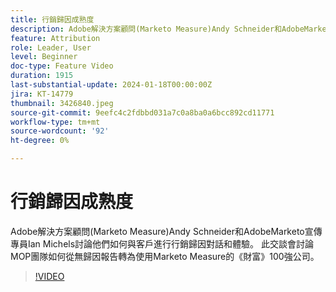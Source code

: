 ```yaml
---
title: 行銷歸因成熟度
description: Adobe解決方案顧問(Marketo Measure)Andy Schneider和AdobeMarketo宣傳專員Ian Michels討論他們如何與客戶進行行銷歸因對話和體驗。  此交談會討論MOP團隊如何從無歸因報告轉為使用Marketo Measure的《財富》100強公司。
feature: Attribution
role: Leader, User
level: Beginner
doc-type: Feature Video
duration: 1915
last-substantial-update: 2024-01-18T00:00:00Z
jira: KT-14779
thumbnail: 3426840.jpeg
source-git-commit: 9eefc4c2fdbbd031a7c0a8ba0a6bcc892cd11771
workflow-type: tm+mt
source-wordcount: '92'
ht-degree: 0%

---
```



# 行銷歸因成熟度

Adobe解決方案顧問(Marketo Measure)Andy Schneider和AdobeMarketo宣傳專員Ian Michels討論他們如何與客戶進行行銷歸因對話和體驗。  此交談會討論MOP團隊如何從無歸因報告轉為使用Marketo Measure的《財富》100強公司。

>[!VIDEO](https://video.tv.adobe.com/v/3426840/?learn=on)
